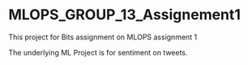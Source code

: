 # MLOPS_GROUP_13_Assignement1
This project for Bits assignment on MLOPS assignment 1

The underlying ML Project is for sentiment on tweets. 